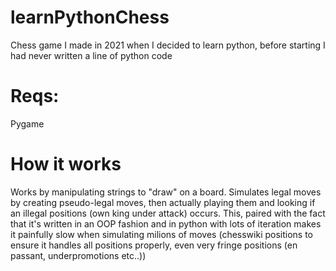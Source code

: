 # learnPythonChess
Chess game I made in 2021 when I decided to learn python, before starting I had never written a line of python code

# Reqs:
Pygame

# How it works
Works by manipulating strings to "draw" on a board. Simulates legal moves by creating pseudo-legal moves, then actually playing them and looking if an illegal positions (own king under attack) occurs. This, paired with the fact that it's written in an OOP fashion and in python with lots of iteration makes it painfully slow when simulating milions of moves (chesswiki positions to ensure it handles all positions properly, even very fringe positions (en passant, underpromotions etc..))

